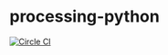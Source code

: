# processing-python

[![Circle CI](https://circleci.com/gh/finix-payments/processing-python.svg?style=svg&circle-token=74a2c8fda5092449fe4da5fb84dba0e9695736a9)](https://circleci.com/gh/finix-payments/processing-python)
